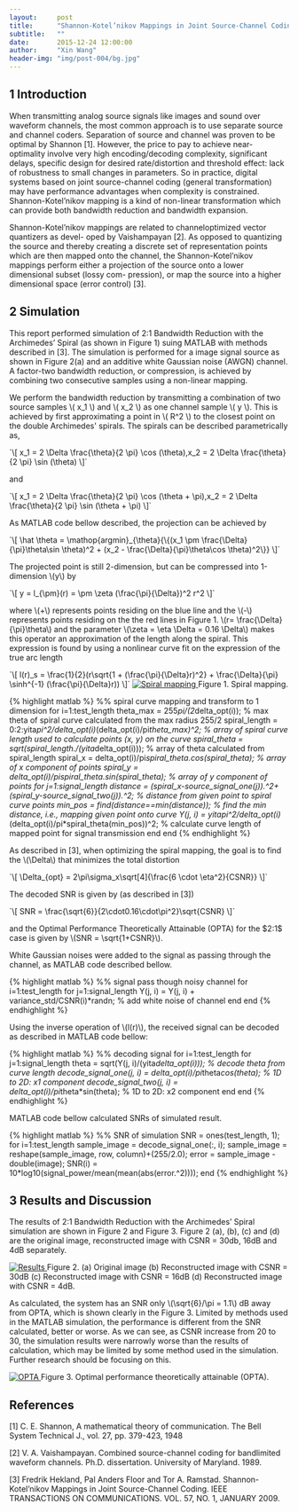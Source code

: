 ```yaml
---
layout:     post
title:      "Shannon-Kotel’nikov Mappings in Joint Source-Channel Coding: a Simulation using MATLAB"
subtitle:   ""
date:       2015-12-24 12:00:00
author:     "Xin Wang"
header-img: "img/post-004/bg.jpg"
---
```


<h2 class="section-heading">1 Introduction</h2>

<p>When transmitting analog source signals like images and sound over waveform channels, the most common approach is to use separate source and channel coders. Separation of source and channel was proven to be optimal by Shannon [1]. However, the price to pay to achieve near- optimality involve very high encoding/decoding complexity, significant delays, specific design for desired rate/distortion and threshold effect: lack of robustness to small changes in parameters. So in practice, digital systems based on joint source-channel coding (general transformation) may have performance advantages when complexity is constrained. Shannon-Kotel’nikov mapping is a kind of non-linear transformation which can provide both bandwidth reduction and bandwidth expansion.</p>

<p>Shannon-Kotel’nikov mappings are related to channeloptimized vector quantizers as devel- oped by Vaishampayan [2]. As opposed to quantizing the source and thereby creating a discrete set of representation points which are then mapped onto the channel, the Shannon-Kotel’nikov mappings perform either a projection of the source onto a lower dimensional subset (lossy com- pression), or map the source into a higher dimensional space (error control) [3].</p>

<h2 class="section-heading">2 Simulation</h2>

<p>This report performed simulation of 2:1 Bandwidth Reduction with the Archimedes’ Spiral (as shown in Figure 1) suing MATLAB with methods described in [3]. The simulation is performed for a image signal source as shown in Figure 2(a) and an additive white Gaussian noise (AWGN) channel. A factor-two bandwidth reduction, or compression, is achieved by combining two consecutive samples using a non-linear mapping.</p>

<p>We perform the bandwidth reduction by transmitting a combination of two source samples \( x_1 \) and \( x_2 \) as one channel sample \( y \). This is achieved by first approximating a point in \( R^2 \) to the closest point on the double Archimedes' spirals. The spirals can be described parametrically as,</p>
`\[
x_1 = 2 \Delta \frac{\theta}{2 \pi} \cos (\theta),x_2 = 2 \Delta \frac{\theta}{2 \pi} \sin (\theta)
\]`
<p>and</p>
`\[
x_1 = 2 \Delta \frac{\theta}{2 \pi} \cos (\theta + \pi),x_2 = 2 \Delta \frac{\theta}{2 \pi} \sin (\theta + \pi)
\]`
<p>As MATLAB code bellow described, the projection can be achieved by</p>
`\[
  \hat \theta = \mathop{argmin}_{\theta}{\{(x_1 \pm \frac{\Delta}{\pi}\theta\sin \theta)^2 + (x_2 - \frac{\Delta}{\pi}\theta\cos \theta)^2\}}
\]`
<p>The projected point is still 2-dimension, but can be compressed into 1-dimension \(y\) by</p>
`\[
  y = l_{\pm}(r) = \pm \zeta (\frac{\pi}{\Delta})^2 r^2
\]`
<p>where \(+\) represents points residing on the blue line and the \(-\) represents points residing on the the red lines in Figure 1. \(r= \frac{\Delta}{\pi}\theta\) and the parameter \(\zeta = \eta \Delta = 0.16 \Delta\) makes this operator an approximation of the length along the spiral. This expression is found by using a nonlinear curve fit on the expression of the true arc length</p>
`\[
  l(r)_s = \frac{1}{2}(r\sqrt{1 + (\frac{\pi}{\Delta}r)^2} + \frac{\Delta}{\pi} \sinh^{-1} (\frac{\pi}{\Delta}r))
\]`
<a href="#">
    <img src="{{ site.baseurl }}/img/post-004/spiral-mapping.png" alt="Spiral mapping">
</a>
<span class="caption text-muted">Figure 1. Spiral mapping.</span>

{% highlight matlab %}
%% spiral curve mapping and transform to 1 dimension
for i=1:test_length
    theta_max = 255*pi/(2*delta_opt(i));
    % max theta of spiral curve calculated from the max radius 255/2
    spiral_length = 0:2:yita*pi^2/delta_opt(i)*(delta_opt(i)/pi*theta_max)^2;
    % array of spiral curve length used to calculate points (x, y) on the curve
    spiral_theta = sqrt(spiral_length./(yita*delta_opt(i)));
    % array of theta calculated from spiral_length
    spiral_x = delta_opt(i)/pi*spiral_theta.*cos(spiral_theta);
    % array of x component of points
    spiral_y = delta_opt(i)/pi*spiral_theta.*sin(spiral_theta);
    % array of y component of points
    for j=1:signal_length
        distance = (spiral_x-source_signal_one(j)).^2+(spiral_y-source_signal_two(j)).^2;
        % distance from given point to spiral curve points
        min_pos = find(distance==min(distance));
        % find the min distance, i.e., mapping given point onto curve
        Y(j, i) = yita*pi^2/delta_opt(i)*(delta_opt(i)/pi*spiral_theta(min_pos))^2;
        % calculate curve length of mapped point for signal transmission
    end
end
{% endhighlight %}

<p>As described in [3], when optimizing the spiral mapping, the goal is to find the \(\Delta\) that minimizes the total distortion</p>
`\[
  \Delta_{opt} = 2\pi\sigma_x\sqrt[4]{\frac{6 \cdot \eta^2}{CSNR}}
\]`
<p>The decoded SNR is given by (as described in [3])</p>
`\[
  SNR = \frac{\sqrt{6}}{2\cdot0.16\cdot\pi^2}\sqrt{CSNR}
\]`
<p>and the Optimal Performance Theoretically Attainable (OPTA) for the $2:1$ case is given by \(SNR = \sqrt{1+CSNR}\).</p>

<p>White Gaussian noises were added to the signal as passing through the channel, as MATLAB code described bellow.</p>

{% highlight matlab %}
%% signal pass though noisy channel
for i=1:test_length
    for j=1:signal_length
        Y(j, i) = Y(j, i) + variance_std/CSNR(i)*randn;
        % add white noise of channel
    end
end
{% endhighlight %}

<p>Using the inverse operation of \(l(r)\), the received signal can be decoded as described in MATLAB code bellow:</p>

{% highlight matlab %}
%% decoding signal
for i=1:test_length
    for j=1:signal_length
        theta = sqrt(Y(j, i)/(yita*delta_opt(i)));
        % decode theta from curve length
        decode_signal_one(j, i) = delta_opt(i)/pi*theta*cos(theta);
        % 1D to 2D: x1 component
        decode_signal_two(j, i) = delta_opt(i)/pi*theta*sin(theta);
        % 1D to 2D: x2 component
    end
end
{% endhighlight %}

<p>MATLAB code bellow calculated SNRs of simulated result.</p>

{% highlight matlab %}
%% SNR of simulation
SNR = ones(test_length, 1);
for i=1:test_length
    sample_image = decode_signal_one(:, i);
    sample_image = reshape(sample_image, row, column)+(255/2.0);
    error = sample_image - double(image);
    SNR(i) = 10*log10(signal_power/mean(mean(abs(error.^2))));
end
{% endhighlight %}

<h2 class="section-heading">3 Results and Discussion</h2>

<p>The results of 2:1 Bandwidth Reduction with the Archimedes’ Spiral simulation are shown in Figure 2 and Figure 3. Figure 2 (a), (b), (c) and (d) are the original image, reconstructed image with CSNR = 30db, 16dB and 4dB separately.</p>
<a href="#">
    <img src="{{ site.baseurl }}/img/post-004/results.png" alt="Results">
</a>
<span class="caption text-muted">Figure 2. (a) Original image (b) Reconstructed image with CSNR = 30dB (c) Reconstructed image with CSNR = 16dB (d) Reconstructed image with CSNR = 4dB.</span>

<p>As calculated, the system has an SNR only \(\sqrt{6}/\pi = 1.1\) dB away from OPTA, which is shown clearly in the Figure 3. Limited by methods used in the MATLAB simulation, the performance is different from the SNR calculated, better or worse. As we can see, as CSNR increase from 20 to 30, the simulation results were narrowly worse than the results of calculation, which may be limited by some method used in the simulation. Further research should be focusing on this.</p>

<a href="#">
    <img src="{{ site.baseurl }}/img/post-004/opta.png" alt="OPTA">
</a>
<span class="caption text-muted">Figure 3. Optimal performance theoretically attainable (OPTA).</span>

<h2 class="section-heading">References</h2>
<p>[1] C. E. Shannon, A mathematical theory of communication. The Bell System Technical J., vol. 27, pp. 379-423, 1948</p>
<p>[2] V. A. Vaishampayan. Combined source-channel coding for bandlimited waveform channels. Ph.D. dissertation. University of Maryland. 1989.</p>
<p>[3] Fredrik Hekland, Pal Anders Floor and Tor A. Ramstad. Shannon-Kotel’nikov Mappings in Joint Source-Channel Coding. IEEE TRANSACTIONS ON COMMUNICATIONS. VOL. 57, NO. 1, JANUARY 2009.</p>